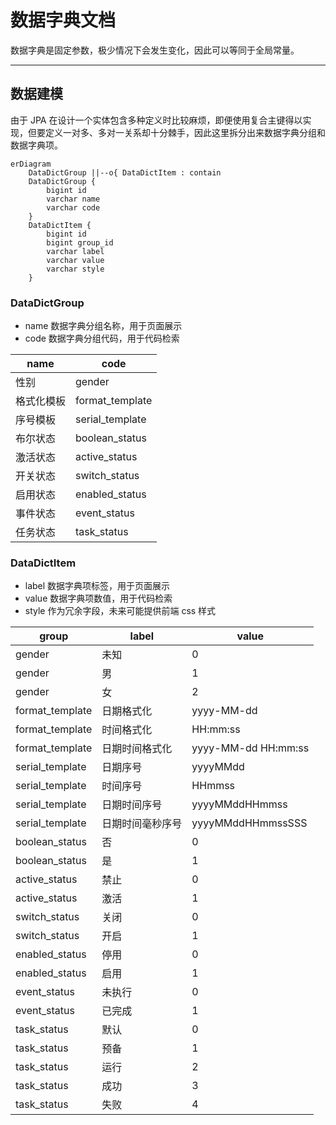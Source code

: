 数据字典文档
=========

数据字典是固定参数，极少情况下会发生变化，因此可以等同于全局常量。

---

## 数据建模

由于 JPA 在设计一个实体包含多种定义时比较麻烦，即便使用复合主键得以实现，但要定义一对多、多对一关系却十分棘手，因此这里拆分出来数据字典分组和数据字典项。

```mermaid
erDiagram
    DataDictGroup ||--o{ DataDictItem : contain
    DataDictGroup {
        bigint id
        varchar name
        varchar code
    }
    DataDictItem {
        bigint id
        bigint group_id
        varchar label
        varchar value
        varchar style
    }
```

### DataDictGroup

- name 数据字典分组名称，用于页面展示
- code 数据字典分组代码，用于代码检索

| name  | code            |
|-------|-----------------|
| 性别    | gender          |
| 格式化模板 | format_template |
| 序号模板  | serial_template |
| 布尔状态  | boolean_status  |
| 激活状态  | active_status   |
| 开关状态  | switch_status   |
| 启用状态  | enabled_status  |
| 事件状态  | event_status    |
| 任务状态  | task_status     |

### DataDictItem

- label 数据字典项标签，用于页面展示
- value 数据字典项数值，用于代码检索
- style 作为冗余字段，未来可能提供前端 css 样式

| group           | label    | value               |
|-----------------|----------|---------------------|
| gender          | 未知       | 0                   |
| gender          | 男        | 1                   |
| gender          | 女        | 2                   |
| format_template | 日期格式化    | yyyy-MM-dd          |
| format_template | 时间格式化    | HH:mm:ss            |
| format_template | 日期时间格式化  | yyyy-MM-dd HH:mm:ss |
| serial_template | 日期序号     | yyyyMMdd            |
| serial_template | 时间序号     | HHmmss              |
| serial_template | 日期时间序号   | yyyyMMddHHmmss      |
| serial_template | 日期时间毫秒序号 | yyyyMMddHHmmssSSS   |
| boolean_status  | 否        | 0                   |
| boolean_status  | 是        | 1                   |
| active_status   | 禁止       | 0                   |
| active_status   | 激活       | 1                   |
| switch_status   | 关闭       | 0                   |
| switch_status   | 开启       | 1                   |
| enabled_status  | 停用       | 0                   |
| enabled_status  | 启用       | 1                   |
| event_status    | 未执行      | 0                   |
| event_status    | 已完成      | 1                   |
| task_status     | 默认       | 0                   |
| task_status     | 预备       | 1                   |
| task_status     | 运行       | 2                   |
| task_status     | 成功       | 3                   |
| task_status     | 失败       | 4                   |
